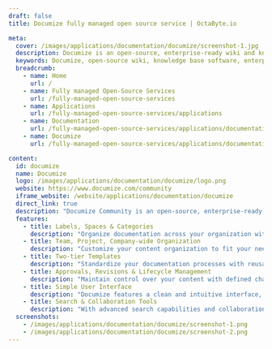 ```yaml
---
draft: false
title: Documize fully managed open source service | OctaByte.io

meta:
  cover: /images/applications/documentation/documize/screenshot-1.jpg
  description: Documize is an open-source, enterprise-ready wiki and knowledge base software, designed to simplify documentation management for teams. Free and easy to use, it's the perfect alternative to Confluence.
  keywords: Documize, open-source wiki, knowledge base software, enterprise wiki, documentation management, alternative to Confluence, collaborative knowledge repository, version control, knowledge sharing platform
  breadcrumb:
    - name: Home
      url: /
    - name: Fully managed Open-Source Services
      url: /fully-managed-open-source-services
    - name: Applications
      url: /fully-managed-open-source-services/applications
    - name: Documentation
      url: /fully-managed-open-source-services/applications/documentation
    - name: Documize
      url: /fully-managed-open-source-services/applications/documentation/documize

content:
  id: documize
  name: Documize
  logo: /images/applications/documentation/documize/logo.png
  website: https://www.documize.com/community
  iframe_website: /website/applications/documentation/documize
  direct_link: true
  description: "Documize Community is an open-source, enterprise-ready wiki and knowledge-base platform designed for teams of all sizes. Whether you're looking to organize internal documentation or streamline knowledge sharing, Documize provides a user-friendly solution for both technical and non-technical users. As a free alternative to Confluence, Documize allows businesses to build a collaborative knowledge repository, with flexible content organization, reusable templates, and version control. With powerful features like labels, spaces, lifecycle management, and customizable workflows, Documize helps teams stay aligned, efficient, and well-organized."
  features:
    - title: Labels, Spaces & Categories
      description: "Organize documentation across your organization with ease. Create labels to group similar topics and use spaces to categorize related content without the complexity of folders."
    - title: Team, Project, Company-wide Organization
      description: "Customize your content organization to fit your needs. Whether by team, project, or company, Documize allows you to evolve your content strategy as your business grows."
    - title: Two-tier Templates
      description: "Standardize your documentation processes with reusable templates and snippets. Establish a best practices library that’s easy to roll out across the organization."
    - title: Approvals, Revisions & Lifecycle Management
      description: "Maintain control over your content with defined change control workflows. Request, approve, and publish changes, while managing versions and archiving outdated content."
    - title: Simple User Interface
      description: "Documize features a clean and intuitive interface, making it easy for both technical and non-technical users to create, edit, and collaborate on documentation without any hassle."
    - title: Search & Collaboration Tools
      description: "With advanced search capabilities and collaboration features, Documize ensures your team can quickly find information and work together efficiently, improving overall productivity."
  screenshots:
    - /images/applications/documentation/documize/screenshot-1.png
    - /images/applications/documentation/documize/screenshot-2.png
---
```

